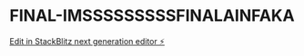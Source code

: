 # FINAL-IMSSSSSSSSSFINALAINFAKA

[Edit in StackBlitz next generation editor ⚡️](https://stackblitz.com/~/github.com/toprmrproducer/FINAL-IMSSSSSSSSSFINALAINFAKA)